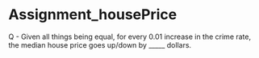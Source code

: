 # Assignment_housePrice

Q - Given all things being equal, for every 0.01 increase in the crime rate, the median house price goes up/down by _____ dollars.
